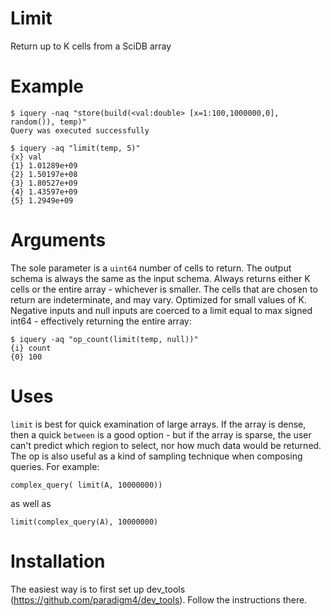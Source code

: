 # Limit
Return up to K cells from a SciDB array

# Example
```
$ iquery -naq "store(build(<val:double> [x=1:100,1000000,0], random()), temp)"
Query was executed successfully

$ iquery -aq "limit(temp, 5)"
{x} val
{1} 1.01289e+09
{2} 1.50197e+08
{3} 1.80527e+09
{4} 1.43597e+09
{5} 1.2949e+09
```

# Arguments
The sole parameter is a `uint64` number of cells to return. The output schema is always the same as the input schema. Always returns either K cells or the entire array - whichever is smaller. The cells that are chosen to return are indeterminate, and may vary. Optimized for small values of K. Negative inputs and null inputs are coerced to a limit equal to max signed int64 - effectively returning the entire array:
```
$ iquery -aq "op_count(limit(temp, null))"
{i} count
{0} 100
```

# Uses
`limit` is best for quick examination of large arrays. If the array is dense, then a quick `between` is a good option - but if the array is sparse, the user can't predict which region to select, nor how much data would be returned. The op is also useful as a kind of sampling technique when composing queries. For example:
```
complex_query( limit(A, 10000000))
```
as well as
```
limit(complex_query(A), 10000000)
```

# Installation
The easiest way is to first set up dev_tools (https://github.com/paradigm4/dev_tools). Follow the instructions there.
